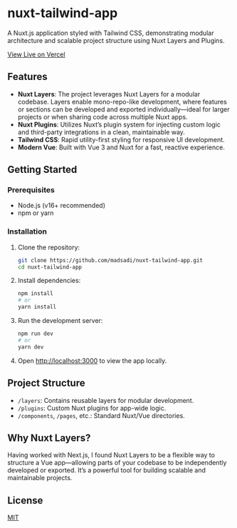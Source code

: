 # nuxt-tailwind-app

A Nuxt.js application styled with Tailwind CSS, demonstrating modular architecture and scalable project structure using Nuxt Layers and Plugins.

[View Live on Vercel](https://nuxt-tailwind-app-dun.vercel.app/)

## Features

- **Nuxt Layers**: The project leverages Nuxt Layers for a modular codebase. Layers enable mono-repo-like development, where features or sections can be developed and exported individually—ideal for larger projects or when sharing code across multiple Nuxt apps.
- **Nuxt Plugins**: Utilizes Nuxt’s plugin system for injecting custom logic and third-party integrations in a clean, maintainable way.
- **Tailwind CSS**: Rapid utility-first styling for responsive UI development.
- **Modern Vue**: Built with Vue 3 and Nuxt for a fast, reactive experience.

## Getting Started

### Prerequisites

- Node.js (v16+ recommended)
- npm or yarn

### Installation

1. Clone the repository:

   ```sh
   git clone https://github.com/madsadi/nuxt-tailwind-app.git
   cd nuxt-tailwind-app
   ```

2. Install dependencies:

   ```sh
   npm install
   # or
   yarn install
   ```

3. Run the development server:

   ```sh
   npm run dev
   # or
   yarn dev
   ```

4. Open [http://localhost:3000](http://localhost:3000) to view the app locally.

## Project Structure

- `/layers`: Contains reusable layers for modular development.
- `/plugins`: Custom Nuxt plugins for app-wide logic.
- `/components`, `/pages`, etc.: Standard Nuxt/Vue directories.

## Why Nuxt Layers?

Having worked with Next.js, I found Nuxt Layers to be a flexible way to structure a Vue app—allowing parts of your codebase to be independently developed or exported. It’s a powerful tool for building scalable and maintainable projects.

## License

[MIT](LICENSE)
